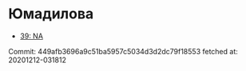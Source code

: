 # Юмадилова
- [39: NA](39.md)

Commit: 449afb3696a9c51ba5957c5034d3d2dc79f18553
 fetched at: 20201212-031812
